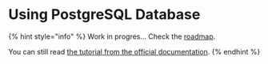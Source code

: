 # Using PostgreSQL Database



{% hint style="info" %}
Work in progres... Check the [roadmap](../roadmap.md).

You can still read [the tutorial from the official documentation](https://fastapi.tiangolo.com/advanced/async-sql-databases/).
{% endhint %}

